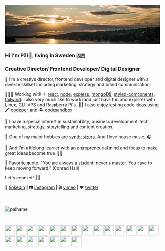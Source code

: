 [![bg][banner]][website]

### Hi I'm Pål 👋, living in Sweden 🇸🇪 

### Creative Director/ Frontend Developer/ Digital Designer

👨 I’m a creative director, frontend developer and digital designer with a diverse skillset including marketing, strategy and brand communication. 

👨🏼‍💻 Working with ⚛️ [react][react], [node][node], [express][express], [mongoDB][mongodb], [styled-components][styled], [tailwind][tailwind]. I also very much like to work (and just have fun and explore) with Linux, CLI, VPS and Raspberry Pi's. 🙏🏻 I also enjoy testing code ideas using 
🖍 [codepen][codepen] and 
🏝 [codesandbox][codesandbox]

🌱 I have a special interest in sustainability, business development, tech, marketing, strategy, storytelling and content creation.

🎹 One of my major hobbies are [synthesizers]. And I love house music. 🎧

🧠  And I’m a lifelong learner with an entrepreneurial mind and focus to make great ideas become true. 🙏🏻

💬 Favorite quote: "You are always a student, never a master. You have to keep moving forward." (Conrad Hall)

Let's connect! 👍🏻

👔 [linkedin][linkedin] **|** 
📷 [instagram][instagram] **|** 
🎬 [vimeo][vimeo] **|** 
🐦 [twitter][twitter] 


[banner]: https://raw.githubusercontent.com/palhamel/palhamel/master/background-sm.jpeg

[react]: https://reactjs.org/
[node]: https://nodejs.org/en/
[styled]: https://styled-components.com/
[express]: https://expressjs.com/
[mongoDb]: https://www.mongodb.com/
[tailwind]: https://tailwindcss.com

[website]: https://www.linkedin.com/in/palhamel/
[twitter]: https://twitter.com/palhamel
[instagram]: https://www.instagram.com/palhamel/
[linkedin]: https://www.linkedin.com/in/palhamel/
[vimeo]: https://vimeo.com/palhamel
[codepen]: https://codepen.io/palham
[codesandbox]: https://codesandbox.io/u/palhamel

[synthesizers]: https://en.wikipedia.org/wiki/Synthesizer

<br>
<p><img align="center" src="https://github-readme-stats.vercel.app/api/top-langs/?username=palhamel&layout=compact&hide=html,css" alt="palhamel" /></p>

<br>
<p align="left">

<img height="32" width="32" src="https://unpkg.com/simple-icons@latest/icons/html5.svg" />
<img height="32" width="32" src="https://unpkg.com/simple-icons@latest/icons/javascript.svg" />
<img height="32" width="32" src="https://unpkg.com/simple-icons@latest/icons/react.svg" />
<img height="32" width="32" src="https://unpkg.com/simple-icons@latest/icons/mongodb.svg" />
<img height="32" width="32" src="https://unpkg.com/simple-icons@latest/icons/node-dot-js.svg" />
<img height="32" width="32" src="https://unpkg.com/simple-icons@latest/icons/express.svg" />

<img height="32" width="32" src="https://unpkg.com/simple-icons@latest/icons/css3.svg" />
<img height="32" width="32" src="https://unpkg.com/simple-icons@latest/icons/bootstrap.svg" />
<img height="32" width="32" src="https://unpkg.com/simple-icons@latest/icons/sass.svg" />
<img height="32" width="32" src="https://unpkg.com/simple-icons@latest/icons/tailwindcss.svg" />
<img height="32" width="32" src="https://unpkg.com/simple-icons@latest/icons/styled-components.svg" />
<img height="32" width="32" src="https://unpkg.com/simple-icons@latest/icons/webpack.svg" />

<img height="32" width="32" src="https://unpkg.com/simple-icons@latest/icons/firebase.svg" />
<img height="32" width="32" src="https://unpkg.com/simple-icons@latest/icons/googlecloud.svg" />
<img height="32" width="32" src="https://unpkg.com/simple-icons@latest/icons/netlify.svg" />
<img height="32" width="32" src="https://unpkg.com/simple-icons@latest/icons/amazonaws.svg" />
<img height="32" width="32" src="https://unpkg.com/simple-icons@latest/icons/git.svg" />
<img height="32" width="32" src="https://unpkg.com/simple-icons@latest/icons/github.svg" />

<img height="32" width="32" src="https://unpkg.com/simple-icons@latest/icons/linux.svg" />
<img height="32" width="32" src="https://unpkg.com/simple-icons@latest/icons/raspberrypi.svg" />

<img height="32" width="32" src="https://unpkg.com/simple-icons@latest/icons/figma.svg" />
  
</p>

